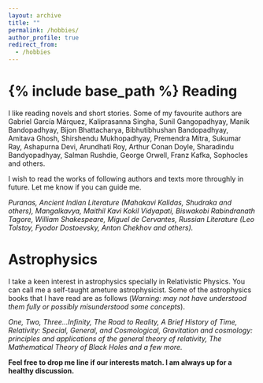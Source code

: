 ```yaml
---
layout: archive
title: ""
permalink: /hobbies/
author_profile: true
redirect_from:
  - /hobbies
---
```


{% include base_path %}
Reading
======
I like reading novels and short stories. Some of my favourite authors are Gabriel García Márquez, Kaliprasanna Singha, Sunil Gangopadhyay, Manik Bandopadhyay, Bijon Bhattacharya, Bibhutibhushan Bandopadhyay, Amitava Ghosh, Shirshendu Mukhopadhyay, Premendra Mitra, Sukumar Ray, Ashapurna Devi, Arundhati Roy, Arthur Conan Doyle, Sharadindu Bandyopadhyay, Salman Rushdie, George Orwell, Franz Kafka, Sophocles and others.

I wish to read the works of following authors and texts more throughly in future. Let me know if you can guide me.

*Puranas, Ancient Indian Literature (Mahakavi Kalidas, Shudraka and others), Mangalkavya, Maithil Kavi Kokil Vidyapati, Biswakobi Rabindranath Tagore, William Shakespeare, Miguel de Cervantes, Russian Literature (Leo Tolstoy, Fyodor Dostoevsky, Anton Chekhov and others).*

Astrophysics
======
I take a keen interest in astrophysics specially in Relativistic Physics. You can call me a self-taught ameture astrophysicist. Some of the astrophysics books that I have read are as follows (*Warning: may not have understood them fully or possibly misunderstood some concepts*).

*One, Two, Three...Infinity, The Road to Reality, A Brief History of Time, Relativity: Special, General, and Cosmological, Gravitation and cosmology: principles and applications of the general theory of relativity, The Mathematical Theory of Black Holes and a few more.* 


**Feel free to drop me line if our interests match. I am always up for a healthy discussion.** 